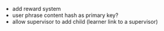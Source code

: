 - add reward system
- user phrase content hash as primary key?
- allow supervisor to add child (learner link to a supervisor)